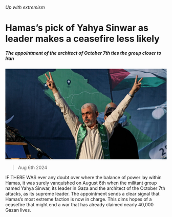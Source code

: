 ###### Up with extremism

# Hamas’s pick of Yahya Sinwar as leader makes a ceasefire less likely 

##### The appointment of the architect of October 7th ties the group closer to Iran 

![image](images/20240810_MAP506.jpg) 

> Aug 6th 2024 

IF THERE WAS ever any doubt over where the balance of power lay within Hamas, it was surely vanquished on August 6th when the militant group named Yahya Sinwar, its leader in Gaza and the architect of the October 7th attacks, as its supreme leader. The appointment sends a clear signal that Hamas’s most extreme faction is now in charge. This dims hopes of a ceasefire that might end a war that has already claimed nearly 40,000 Gazan lives.

